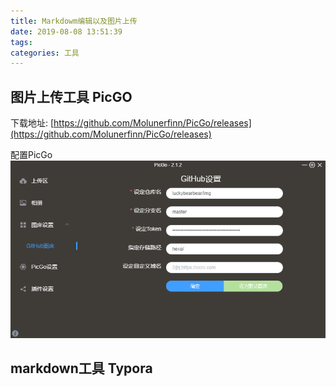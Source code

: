```yaml
---
title: Markdowm编辑以及图片上传
date: 2019-08-08 13:51:39
tags:
categories: 工具
---
```


## 图片上传工具 PicGO
<!-- more -->

下载地址: [https://github.com/Molunerfinn/PicGo/releases](https://github.com/Molunerfinn/PicGo/releases)

配置PicGo
![](https://raw.githubusercontent.com/luckybearbear/img/master/hexo/20190808140445.png)

## markdown工具 Typora